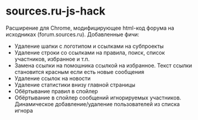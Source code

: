 sources.ru-js-hack
==================

Расширение для Chrome, модифицирующее html-код форума на исходниках (forum.sources.ru).
Добавленные фичи:
 * Удаление шапки с логотипом и ссылками на субпроекты
 * Удаление строки со ссылками на правила, поиск, список участников, избранное и т.п.
 * Замена ссылки на помошника ссылкой на избранное. Текст ссылки становится красным если есть новые сообщения
 * Удаление ссылок на новости
 * Удаление статистики внизу главной страницы
 * Обёртывание правил в спойлер
 * Обёртывание в спойлер сообщений игнорируемых участников. Динамическое добавление/удаление пользователей из списка игнора
